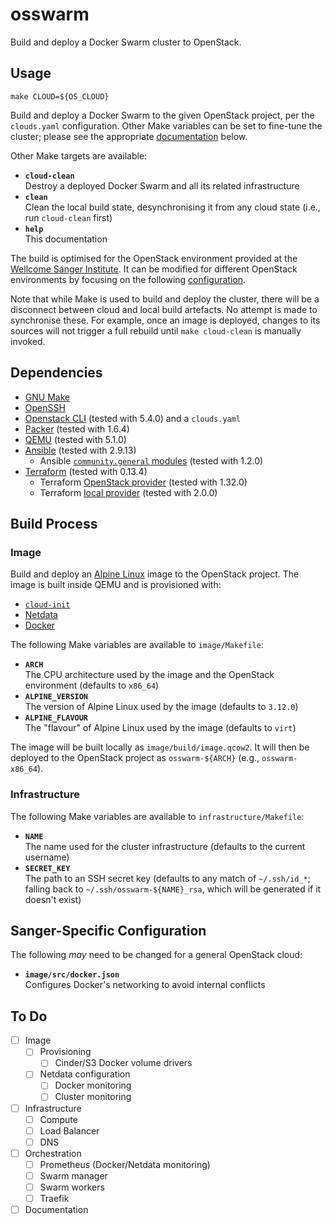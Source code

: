 # osswarm

Build and deploy a Docker Swarm cluster to OpenStack.

## Usage

    make CLOUD=${OS_CLOUD}

Build and deploy a Docker Swarm to the given OpenStack project, per the
`clouds.yaml` configuration. Other Make variables can be set to
fine-tune the cluster; please see the appropriate
[documentation](#build-process) below.

Other Make targets are available:

* **`cloud-clean`** \
  Destroy a deployed Docker Swarm and all its related infrastructure
* **`clean`** \
  Clean the local build state, desynchronising it from any cloud state
  (i.e., run `cloud-clean` first)
* **`help`** \
  This documentation

The build is optimised for the OpenStack environment provided at the
[Wellcome Sanger Institute][sanger]. It can be modified for different
OpenStack environments by focusing on the following
[configuration](#sanger-specific-configuration).

Note that while Make is used to build and deploy the cluster, there will
be a disconnect between cloud and local build artefacts. No attempt is
made to synchronise these. For example, once an image is deployed,
changes to its sources will not trigger a full rebuild until `make
cloud-clean` is manually invoked.

<!-- ## Monitoring -->

## Dependencies

* [GNU Make][make]
* [OpenSSH][openssh]
* [Openstack CLI][openstack-cli] (tested with 5.4.0) and a `clouds.yaml`
* [Packer][packer] (tested with 1.6.4)
* [QEMU][qemu] (tested with 5.1.0)
* [Ansible][ansible] (tested with 2.9.13)
  * Ansible [`community.general` modules][ansible-modules] (tested with
    1.2.0)
* [Terraform][terraform] (tested with 0.13.4)
  * Terraform [OpenStack provider][terraform-openstack] (tested with
    1.32.0)
  * Terraform [local provider][terraform-local] (tested with 2.0.0)

## Build Process

### Image

Build and deploy an [Alpine Linux][alpine] image to the OpenStack
project. The image is built inside QEMU and is provisioned with:

* [`cloud-init`][cloud-init]
* [Netdata][netdata]
* [Docker][docker]

The following Make variables are available to `image/Makefile`:

* **`ARCH`** \
  The CPU architecture used by the image and the OpenStack environment
  (defaults to `x86_64`)
* **`ALPINE_VERSION`** \
  The version of Alpine Linux used by the image (defaults to `3.12.0`)
* **`ALPINE_FLAVOUR`** \
  The "flavour" of Alpine Linux used by the image (defaults to `virt`)

The image will be built locally as `image/build/image.qcow2`. It will
then be deployed to the OpenStack project as `osswarm-${ARCH}` (e.g.,
`osswarm-x86_64`).

### Infrastructure

The following Make variables are available to `infrastructure/Makefile`:

* **`NAME`** \
  The name used for the cluster infrastructure (defaults to the current
  username)
* **`SECRET_KEY`** \
  The path to an SSH secret key (defaults to any match of `~/.ssh/id_*`;
  falling back to `~/.ssh/osswarm-${NAME}_rsa`, which will be generated
  if it doesn't exist)

<!-- ### Orchestration -->

## Sanger-Specific Configuration

The following *may* need to be changed for a general OpenStack cloud:

* **`image/src/docker.json`** \
  Configures Docker's networking to avoid internal conflicts

## To Do

- [ ] Image
  - [ ] Provisioning
    - [ ] Cinder/S3 Docker volume drivers
  - [ ] Netdata configuration
    - [ ] Docker monitoring
    - [ ] Cluster monitoring
- [ ] Infrastructure
  - [ ] Compute
  - [ ] Load Balancer
  - [ ] DNS
- [ ] Orchestration
  - [ ] Prometheus (Docker/Netdata monitoring)
  - [ ] Swarm manager
  - [ ] Swarm workers
  - [ ] Traefik
- [ ] Documentation

<!-- References -->
[alpine]:              https://alpinelinux.org/
[ansible-modules]:     https://galaxy.ansible.com/community/general
[ansible]:             https://www.ansible.com/
[cloud-init]:          https://cloud-init.io/
[docker]:              https://www.docker.com/
[make]:                https://www.gnu.org/software/make
[netdata]:             https://www.netdata.cloud/
[openssh]:             https://www.openssh.com/
[openstack-cli]:       https://docs.openstack.org/python-openstackclient
[packer]:              https://www.packer.io/
[qemu]:                https://www.qemu.org/
[sanger]:              https://www.sanger.ac.uk/
[terraform]:           https://www.terraform.io/
[terraform-local]:     https://www.terraform.io/docs/providers/local/index.html
[terraform-openstack]: https://registry.terraform.io/providers/terraform-provider-openstack/openstack
